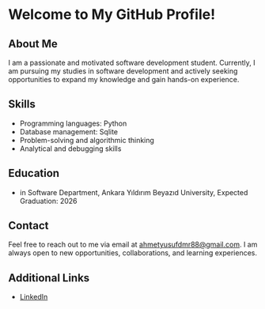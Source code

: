 # Welcome to My GitHub Profile!

## About Me

I am a passionate and motivated software development student. Currently, I am pursuing my studies in software development and actively seeking opportunities to expand my knowledge and gain hands-on experience.

## Skills

- Programming languages: Python
- Database management: Sqlite
- Problem-solving and algorithmic thinking
- Analytical and debugging skills

## Education

- in Software Department, Ankara Yıldırım Beyazıd University, Expected Graduation: 2026

## Contact

Feel free to reach out to me via email at [ahmetyusufdmr88@gmail.com](mailto:ahmetyusufdmr88@gmail.com). I am always open to new opportunities, collaborations, and learning experiences.

## Additional Links

- [LinkedIn](https://www.linkedin.com/in/ahmet-yusuf-demir-310101252/)
